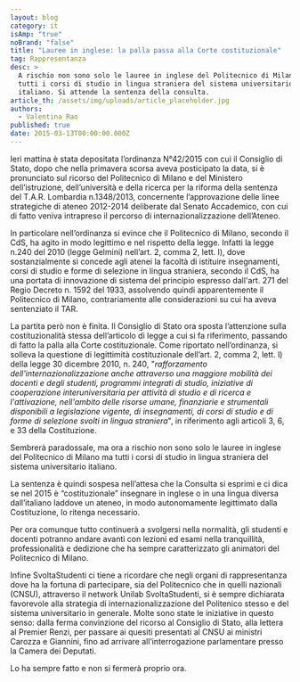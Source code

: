 ```yaml
---
layout: blog
category: it
isAmp: "true"
noBrand: "false"
title: "Lauree in inglese: la palla passa alla Corte costituzionale"
tag: Rappresentanza
desc: >
  A rischio non sono solo le lauree in inglese del Politecnico di Milano ma
  tutti i corsi di studio in lingua straniera del sistema universitario
  italiano. Si attende la sentenza della consulta. 
article_th: /assets/img/uploads/article_placeholder.jpg
authors:
  - Valentina Rao
published: true
date: 2015-03-13T00:00:00.000Z
---
```


Ieri mattina è stata depositata l’ordinanza N°42/2015 con cui il Consiglio di Stato, dopo che nella primavera scorsa aveva posticipato la data, si è pronunciato sul ricorso del Politecnico di Milano e del Ministero dell’istruzione, dell’università e della ricerca per la riforma della sentenza del T.A.R. Lombardia n.1348/2013, concernente l’approvazione delle linee strategiche di ateneo 2012-2014 deliberate dal Senato Accademico, con cui di fatto veniva intrapreso il percorso di internazionalizzazione dell’Ateneo.

In particolare nell’ordinanza si evince che il Politecnico di Milano, secondo il CdS, ha agito in modo legittimo e nel rispetto della legge. Infatti la legge n.240 del 2010 (legge Gelmini) nell’art. 2, comma 2, lett. l), dove sostanzialmente si concede agli atenei la facoltà di istituire insegnamenti, corsi di studio e forme di selezione in lingua straniera, secondo il CdS, ha una portata di innovazione di sistema del principio espresso dall'art. 271 del Regio Decreto n. 1592 del 1933, assolvendo quindi apparentemente il Politecnico di Milano, contrariamente alle considerazioni su cui ha aveva sentenziato il TAR.

La partita però non è finita. Il Consiglio di Stato ora sposta l’attenzione sulla costituzionalità stessa dell’articolo di legge a cui si fa riferimento, passando di fatto la palla alla Corte costituzionale. Come riportato nell’ordinanza, si solleva la questione di legittimità costituzionale dell’art. 2, comma 2, lett. l) della legge 30 dicembre 2010, n. 240, "_rafforzamento dell'internazionalizzazione anche attraverso una maggiore mobilità dei docenti e degli studenti, programmi integrati di studio, iniziative di cooperazione interuniversitaria per attività di studio e di ricerca e l'attivazione, nell'ambito delle risorse umane, finanziarie e strumentali disponibili a legislazione vigente, di insegnamenti, di corsi di studio e di forme di selezione svolti in lingua straniera_", in riferimento agli articoli 3, 6, e 33 della Costituzione.

Sembrerà paradossale, ma ora a rischio non sono solo le lauree in inglese del Politecnico di Milano ma tutti i corsi di studio in lingua straniera del sistema universitario italiano.

La sentenza è quindi sospesa nell’attesa che la Consulta si esprimi e ci dica se nel 2015 è “costituzionale” insegnare in inglese o in una lingua diversa dall’italiano laddove un ateneo, in modo autonomamente legittimato dalla Costituzione, lo ritenga necessario.

Per ora comunque tutto continuerà a svolgersi nella normalità, gli studenti e docenti potranno andare avanti con lezioni ed esami nella tranquillità, professionalità e dedizione che ha sempre caratterizzato gli animatori del Politecnico di Milano.

Infine SvoltaStudenti ci tiene a ricordare che negli organi di rappresentanza dove ha la fortuna di partecipare, sia del Politecnico che in quelli nazionali (CNSU), attraverso il network Unilab SvoltaStudenti, si è sempre dichiarata favorevole alla strategia di internazionalizzazione del Politenico stesso e del sistema universitario in generale. Molte sono state le iniziative in questo senso: dalla ferma convinzione del ricorso al Consiglio di Stato, alla lettera al Premier Renzi, per passare ai quesiti presentati al CNSU ai ministri Carozza e Giannini, fino ad arrivare all’interrogazione parlamentare presso la Camera dei Deputati.

Lo ha sempre fatto e non si fermerà proprio ora.
